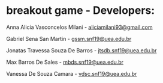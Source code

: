 # breakout game - Developers:

Anna Alicia Vasconcelos Milani - aliciamilani93@gmail.com

Gabriel Sena San Martin - gssm.snf19@uea.edu.br

Jonatas Travessa Souza De Barros - jtsdb.snf19@uea.edu.br

Max Barros De Sales - mbds.snf19@uea.edu.br

Vanessa De Souza Camara - vdsc.snf19@uea.edu.br

